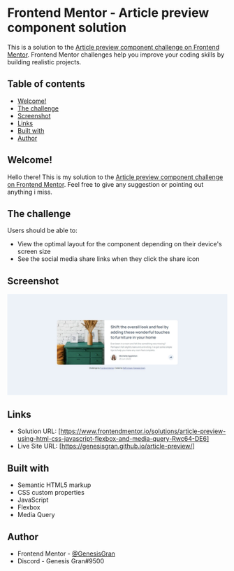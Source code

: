 # Frontend Mentor - Article preview component solution

This is a solution to the [Article preview component challenge on Frontend Mentor](https://www.frontendmentor.io/challenges/article-preview-component-dYBN_pYFT). Frontend Mentor challenges help you improve your coding skills by building realistic projects.

## Table of contents

- [Welcome!](#welcome!)
- [The challenge](#the-challenge)
- [Screenshot](#screenshot)
- [Links](#links)
- [Built with](#built-with)
- [Author](#author)

## Welcome!

Hello there! This is my solution to the [Article preview component challenge on Frontend Mentor](https://www.frontendmentor.io/challenges/article-preview-component-dYBN_pYFT). Feel free to give any suggestion or pointing out anything i miss.

## The challenge

Users should be able to:

- View the optimal layout for the component depending on their device's screen size
- See the social media share links when they click the share icon

## Screenshot

![Web Preview](./web-preview.jpeg)

## Links

- Solution URL: [https://www.frontendmentor.io/solutions/article-preview-using-html-css-javascript-flexbox-and-media-query-Rwc64-DE6]
- Live Site URL: [https://genesisgran.github.io/article-preview/]

## Built with

- Semantic HTML5 markup
- CSS custom properties
- JavaScript
- Flexbox
- Media Query

## Author

- Frontend Mentor - [@GenesisGran](https://www.frontendmentor.io/profile/GenesisGran)
- Discord - Genesis Gran#9500
